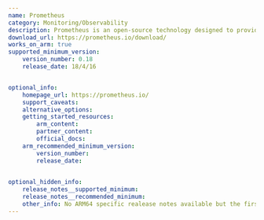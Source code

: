 ```yaml
--- 
name: Prometheus 
category: Monitoring/Observability 
description: Prometheus is an open-source technology designed to provide monitoring and alerting functionality for cloud-native environments, including Kubernetes. 
download_url: https://prometheus.io/download/ 
works_on_arm: true 
supported_minimum_version: 
    version_number: 0.18 
    release_date: 18/4/16


optional_info:
    homepage_url: https://prometheus.io/ 
    support_caveats: 
    alternative_options: 
    getting_started_resources: 
        arm_content: 
        partner_content:  
        official_docs:
    arm_recommended_minimum_version: 
        version_number: 
        release_date: 
  

optional_hidden_info:
    release_notes__supported_minimum: 
    release_notes__recommended_minimum: 
    other_info: No ARM64 specific realease notes available but the first binary for ARM64 was released from version [0.18.0](https://github.com/prometheus/prometheus/releases/tag/0.18.0) .
---
```

